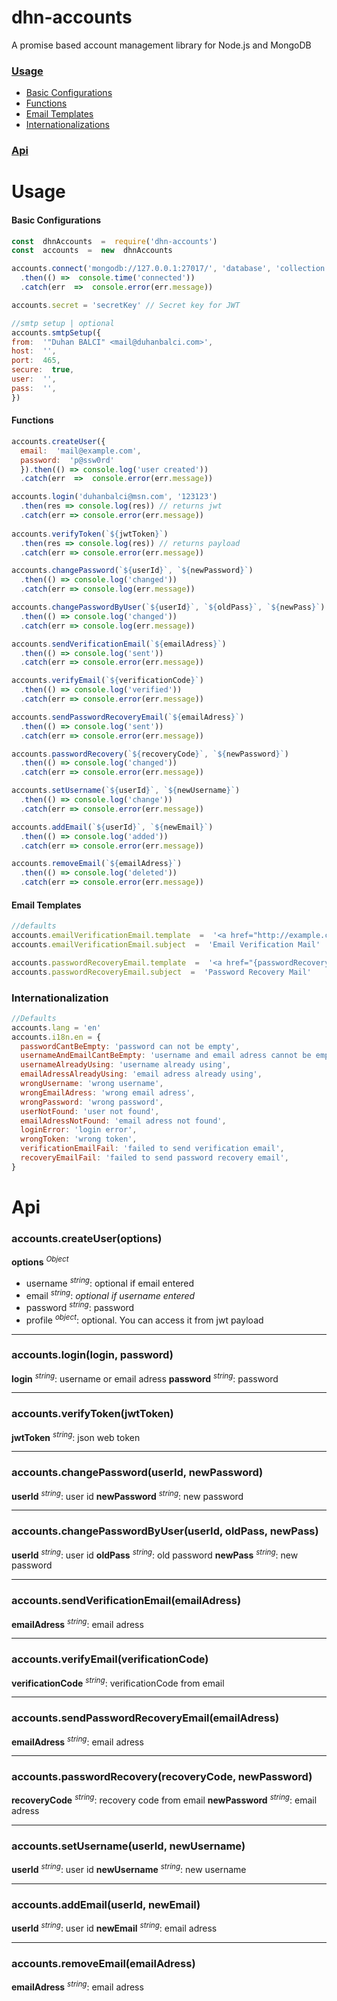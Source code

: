 # dhn-accounts

A promise based account management library for Node.js and MongoDB

### [Usage](#usage)
- [Basic Configurations](#basic-configurations)
- [Functions](#functions)
- [Email Templates](#email-templates)
- [Internationalizations](#internationalization)

### [Api](#api)

# Usage

#### Basic Configurations
```javascript
const  dhnAccounts  =  require('dhn-accounts')
const  accounts  =  new  dhnAccounts

accounts.connect('mongodb://127.0.0.1:27017/', 'database', 'collection')
  .then(() =>  console.time('connected'))
  .catch(err  =>  console.error(err.message))

accounts.secret = 'secretKey' // Secret key for JWT

//smtp setup | optional
accounts.smtpSetup({
from:  '"Duhan BALCI" <mail@duhanbalci.com>',
host:  '',
port:  465,
secure:  true,
user:  '',
pass:  '',
})
```
#### Functions
```javascript
accounts.createUser({
  email:  'mail@example.com',
  password:  'p@ssw0rd'
  }).then(() => console.log('user created'))
  .catch(err  =>  console.error(err.message))

accounts.login('duhanbalci@msn.com', '123123')
  .then(res => console.log(res)) // returns jwt
  .catch(err => console.error(err.message))
  
accounts.verifyToken(`${jwtToken}`)
  .then(res => console.log(res)) // returns payload
  .catch(err => console.error(err.message))

accounts.changePassword(`${userId}`, `${newPassword}`)
  .then(() => console.log('changed'))
  .catch(err => console.log(err.message))

accounts.changePasswordByUser(`${userId}`, `${oldPass}`, `${newPass}`)
  .then(() => console.log('changed'))
  .catch(err => console.log(err.message))

accounts.sendVerificationEmail(`${emailAdress}`)
  .then(() => console.log('sent'))
  .catch(err => console.error(err.message))

accounts.verifyEmail(`${verificationCode}`)
  .then(() => console.log('verified'))
  .catch(err => console.error(err.message))

accounts.sendPasswordRecoveryEmail(`${emailAdress}`)
  .then(() => console.log('sent'))
  .catch(err => console.error(err.message))

accounts.passwordRecovery(`${recoveryCode}`, `${newPassword}`)
  .then(() => console.log('changed'))
  .catch(err => console.error(err.message))

accounts.setUsername(`${userId}`, `${newUsername}`)
  .then(() => console.log('change'))
  .catch(err => console.error(err.message))

accounts.addEmail(`${userId}`, `${newEmail}`)
  .then(() => console.log('added'))
  .catch(err => console.error(err.message))

accounts.removeEmail(`${emailAdress}`)
  .then(() => console.log('deleted'))
  .catch(err => console.error(err.message))
```
#### Email Templates
```javascript
//defaults
accounts.emailVerificationEmail.template  =  '<a href="http://example.com/verifyEmail/{verificationCode}" >Click here</a> for validte your email adress.'
accounts.emailVerificationEmail.subject  =  'Email Verification Mail'

accounts.passwordRecoveryEmail.template  =  '<a href="{passwordRecoveryCode}">Click here</a> for recover your password.'
accounts.passwordRecoveryEmail.subject  =  'Password Recovery Mail'
```

### Internationalization

```javascript
//Defaults
accounts.lang = 'en'
accounts.i18n.en = {
  passwordCantBeEmpty: 'password can not be empty',
  usernameAndEmailCantBeEmpty: 'username and email adress cannot be empty at the same time',
  usernameAlreadyUsing: 'username already using',
  emailAdressAlreadyUsing: 'email adress already using',
  wrongUsername: 'wrong username',
  wrongEmailAdress: 'wrong email adress',
  wrongPassword: 'wrong password',
  userNotFound: 'user not found',
  emailAdressNotFound: 'email adress not found',
  loginError: 'login error',
  wrongToken: 'wrong token',
  verificationEmailFail: 'failed to send verification email',
  recoveryEmailFail: 'failed to send password recovery email',
}
```

# Api

### accounts.createUser(options)
**options** <sup>_Object_</sup>
- username <sup>_string_</sup>: optional if email entered
- email <sup>_string_</sup>: _optional if username entered_
- password <sup>_string_</sup>: password
- profile <sup>_object_</sup>: optional. You can access it from jwt payload

---
### accounts.login(login, password)
**login** <sup>_string_</sup>: username or email adress
**password** <sup>_string_</sup>: password

---
### accounts.verifyToken(jwtToken)
**jwtToken**  <sup>_string_</sup>:  json web token

---
### accounts.changePassword(userId, newPassword)
**userId** <sup>_string_</sup>: user id
**newPassword** <sup>_string_</sup>: new password

---
### accounts.changePasswordByUser(userId, oldPass, newPass)
**userId** <sup>_string_</sup>: user id
**oldPass** <sup>_string_</sup>: old password
**newPass** <sup>_string_</sup>: new password

---
### accounts.sendVerificationEmail(emailAdress)
**emailAdress** <sup>_string_</sup>: email adress

---
### accounts.verifyEmail(verificationCode)
**verificationCode** <sup>_string_</sup>: verificationCode from email

---
### accounts.sendPasswordRecoveryEmail(emailAdress)
**emailAdress** <sup>_string_</sup>: email adress

---
### accounts.passwordRecovery(recoveryCode, newPassword)
**recoveryCode** <sup>_string_</sup>: recovery code from email
**newPassword** <sup>_string_</sup>: email adress

---
### accounts.setUsername(userId, newUsername)
**userId** <sup>_string_</sup>: user id
**newUsername** <sup>_string_</sup>: new username

---
### accounts.addEmail(userId, newEmail)
**userId** <sup>_string_</sup>: user id
**newEmail** <sup>_string_</sup>: email adress

---
### accounts.removeEmail(emailAdress)
**emailAdress** <sup>_string_</sup>: email adress

